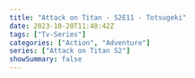 ```yaml
---
title: "Attack on Titan - S2E11 - Totsugeki"
date: 2023-10-20T11:40:42Z
tags: ["Tv-Series"]
categories: ["Action", "Adventure"]
series: ["Attack on Titan S2"]
showSummary: false
---
```


  <mux-player stream-type="on-demand"
  src="https://kp3d-my.sharepoint.com/personal/ryoo_kp3d_onmicrosoft_com/_layouts/15/download.aspx?share=EavoeiI407lJsoBor_oEMHwBlYTdaaVILozTL38-7qivgQ" prefer-playback="mse" controls>
  </mux-player>
  
  
  <script src="https://cdn.jsdelivr.net/npm/@mux/mux-player"></script>
  
 <script type="application/ld+json">
 {
  "@context": "https://schema.org/",
  "@type": "VideoObject",
  "name": "Attack on Titan - S2E11 - Totsugeki",
  "contentUrl": "https://stream.mux.com/nQ01eLN5RZZgkAR02z3PERIv0022100OYY02f4cIlFMh9mvc.m3u8",
  "thumbnailUrl": "https://www.themoviedb.org/t/p/original/1ptv8xOQI87ESiLPeZZ9XYAkAL3.jpg?width=314&fit_mode=preserve&time=25",
  "uploadDate": "2023-10-20T11:40:42Z",
}

</script>
